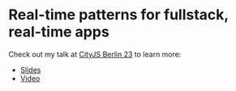 # Real-time patterns for fullstack, real-time apps

Check out my talk at [CityJS Berlin 23]() to learn more:

- [Slides](https://docs.google.com/presentation/d/1cfJ2g8rEZZwKoqyUKljRzODPf6TQAEYZM-bTOwq440U/edit?usp=sharing)
- [Video](https://www.youtube.com/live/jOZonLbLfsE?si=WenTJgVD1Llc8ATf&t=28889)